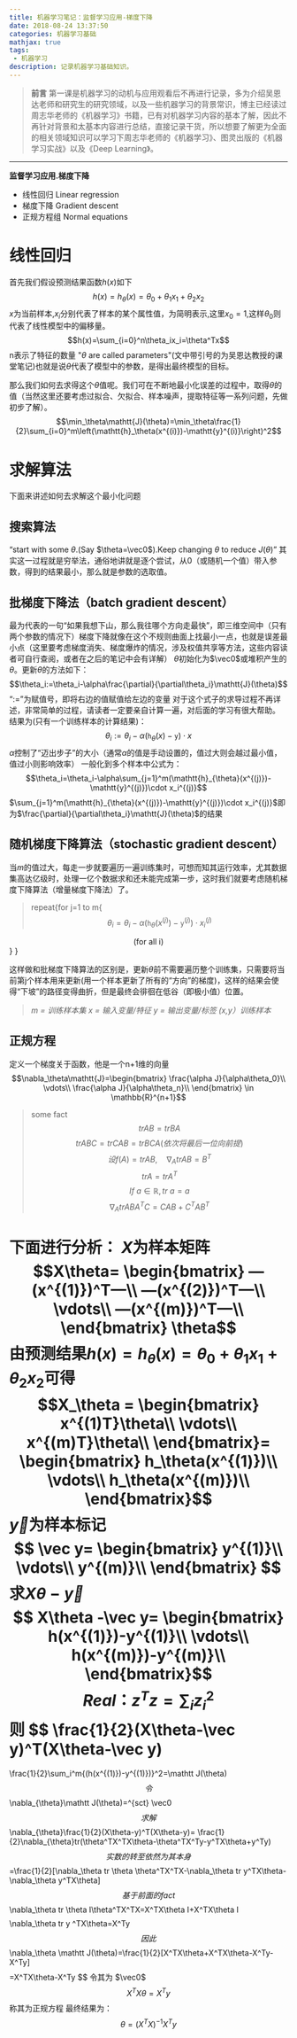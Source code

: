 ```yaml
---
title: 机器学习笔记：监督学习应用-梯度下降
date: 2018-08-24 13:37:50
categories: 机器学习基础
mathjax: true
tags:
 - 机器学习
description: 记录机器学习基础知识。
---
```

>**前言**
第一课是机器学习的动机与应用观看后不再进行记录，多为介绍吴恩达老师和研究生的研究领域，以及一些机器学习的背景常识，博主已经读过周志华老师的《机器学习》书籍，已有对机器学习内容的基本了解，因此不再针对背景和太基本内容进行总结，直接记录干货，所以想要了解更为全面的相关领域知识可以学习下周志华老师的《机器学习》、图灵出版的《机器学习实战》以及《Deep Learning》。

***
**监督学习应用.梯度下降**
- 线性回归 Linear regression
- 梯度下降 Gradient descent
- 正规方程组 Normal equations

# 线性回归
首先我们假设预测结果函数$h(x)$如下
$$h(x)=h_\theta(x)=\theta_0+\theta_1x_1+\theta_2x_2$$
$x$为当前样本,$x_i$分别代表了样本的某个属性值，为简明表示,这里$x_0=1$,这样$\theta_0$则代表了线性模型中的偏移量。
$$h(x)=\sum_{i=0}^n\theta_ix_i=\theta^Tx$$
n表示了特征的数量
"$\theta$ are called parameters"(文中带引号的为吴恩达教授的课堂笔记)也就是说$\theta$代表了模型中的参数，是得出最终模型的目标。

那么我们如何去求得这个$\theta$值呢。我们可在不断地最小化误差的过程中，取得$\theta$的值（当然这里还要考虑过拟合、欠拟合、样本噪声，提取特征等一系列问题，先做初步了解）。
$$\min_\theta\mathtt{J}(\theta)=\min_\theta\frac{1}{2}\sum_{i=0}^m\left(\mathtt{h}_\theta(x^{(i)})-\mathtt{y}^{(i)}\right)^2$$

# 求解算法
下面来讲述如何去求解这个最小化问题
## 搜索算法
“start with some $\theta$.(Say $\theta=\vec0$).Keep changing $\theta$ to reduce $J(\theta)$”
其实这一过程就是穷举法，通俗地讲就是逐个尝试，从0（或随机一个值）带入参数，得到的结果最小，那么就是参数的选取值。
## 批梯度下降法（batch gradient descent）
最为代表的一句“如果我想下山，那么我往哪个方向走最快”，即三维空间中（只有两个参数的情况下）梯度下降就像在这个不规则曲面上找最小一点，也就是误差最小点（这里要考虑梯度消失、梯度爆炸的情况，涉及权值共享等方法，这些内容读者可自行查阅，或者在之后的笔记中会有详解）
$\theta$初始化为$\vec0$或堆积产生的$\theta$。更新$\theta$的方法如下：
$$\theta_i:=\theta_i-\alpha\frac{\partial}{\partial\theta_i}\mathtt{J}(\theta)$$
“$:=$”为赋值号，即将右边的值赋值给左边的变量
对于这个式子的求导过程不再详述，非常简单的过程，请读者一定要亲自计算一遍，对后面的学习有很大帮助。
结果为(只有一个训练样本的计算结果)：
$$\theta_i:=\theta_i-\alpha(\mathtt{h}_{\theta}(x)-\mathtt{y})\cdot x$$
 $\alpha$控制了“迈出步子”的大小（通常$\alpha$的值是手动设置的，值过大则会越过最小值，值过小则影响效率）
 一般化到多个样本中公式为：
 $$\theta_i=\theta_i-\alpha\sum_{j=1}^m(\mathtt{h}_{\theta}(x^{(j)})-\mathtt{y}^{(j)})\cdot x_i^{(j)}$$
 $\sum_{j=1}^m(\mathtt{h}_{\theta}(x^{(j)})-\mathtt{y}^{(j)})\cdot x_i^{(j)}$即为$\frac{\partial}{\partial\theta_i}\mathtt{J}(\theta)$的结果
 ## 随机梯度下降算法（stochastic gradient descent）
 当$m$的值过大，每走一步就要遍历一遍训练集时，可想而知其运行效率，尤其数据集高达亿级时，处理一亿个数据求和还未能完成第一步，这时我们就要考虑随机梯度下降算法（增量梯度下降法）了。
>repeat{for j=1 to m{
$$\theta_i=\theta_i-\alpha(\mathtt{h}_{\theta}(x^{(j)})-\mathtt{y}^{(j)})\cdot x_i^{(j)}$$
<div align="center">(for all i)</div>
}  }

这样做和批梯度下降算法的区别是，更新$\theta$前不需要遍历整个训练集，只需要将当前第j个样本用来更新(用一个样本更新了所有的“方向”的梯度)，这样的结果会使得“下坡”的路径变得曲折，但是最终会徘徊在低谷（即极小值）位置。

> *m = 训练样本集
x = 输入变量/特征
y = 输出变量/标签
(x,y）训练样本*

 ## 正规方程
定义一个梯度关于函数，他是一个n+1维的向量
$$\nabla_\theta\mathtt{J}=\begin{bmatrix}
\frac{\alpha J}{\alpha\theta_0}\\
\vdots\\
\frac{\alpha J}{\alpha\theta_n}\\
\end{bmatrix}
\in \mathbb{R}^{n+1}$$

>some fact
$$trAB = trBA$$
$$trABC = trCAB = trBCA(依次将最后一位向前提)$$
$$设f(A) = trAB,\quad \nabla_AtrAB = B^T$$
$$trA = trA^T$$
$$If\ a\in\mathbb{R},tr\ a=a$$
$$\nabla_A trABA^TC=CAB+C^TAB^T$$

下面进行分析：
$X$为样本矩阵
$$X\theta=
\begin{bmatrix}
—(x^{(1)})^T—\\
—(x^{(2)})^T—\\
\vdots\\
—(x^{(m)})^T—\\
\end{bmatrix} \theta$$
由预测结果$h(x)=h_\theta(x)=\theta_0+\theta_1x_1+\theta_2x_2$可得
$$X_\theta =
\begin{bmatrix}
x^{(1)T}\theta\\
\vdots\\
x^{(m)T}\theta\\
\end{bmatrix}=
\begin{bmatrix}
h_\theta(x^{(1)})\\
\vdots\\
h_\theta(x^{(m)})\\
\end{bmatrix}$$
$\vec y$为样本标记
$$
\vec y=
\begin{bmatrix}
y^{(1)}\\
\vdots\\
y^{(m)}\\
\end{bmatrix}
$$
求$X\theta -\vec y$
$$
X\theta -\vec y=
\begin{bmatrix}
h(x^{(1)})-y^{(1)}\\
\vdots\\
h(x^{(m)})-y^{(m)}\\
\end{bmatrix}$$
$$
Real： z^Tz=\sum_iz_i^2
$$
则
$$
\frac{1}{2}(X\theta-\vec y)^T(X\theta-\vec y)
=
\frac{1}{2}\sum_i^m{(h(x^{(1)})-y^{(1)})}^2=\mathtt J(\theta)
$$
令
$$
\nabla_{\theta}\mathtt J(\theta)=^{sct} \vec0
$$
求解
$$
\nabla_{\theta}\frac{1}{2}(X\theta-y)^T(X\theta-y)=
\frac{1}{2}\nabla_{\theta}tr(\theta^TX^TX\theta-\theta^TX^Ty-y^TX\theta+y^Ty)
$$
实数的转至依然为其本身
$$
=\frac{1}{2}[\nabla_\theta tr \theta \theta^TX^TX-\nabla_\theta tr y^TX\theta-\nabla_\theta y^TX\theta]
$$
基于前面的fact
$$
\nabla_\theta tr \theta I\theta^TX^TX=X^TX\theta I+X^TX\theta I
$$
$$
\nabla_\theta tr y
^TX\theta=X^Ty
$$
因此
$$
\nabla_\theta \mathtt J(\theta)=\frac{1}{2}[X^TX\theta+X^TX\theta-X^Ty-X^Ty]
$$
$$
=X^TX\theta-X^Ty
$$
令其为 $\vec0$
$$
X^TX\theta = X^T y
$$
称其为正规方程
最终结果为：
$$
\theta=(X^TX)^{-1}X^Ty
$$

